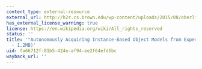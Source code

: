 ```yaml
---
content_type: external-resource
external_url: http://h2r.cs.brown.edu/wp-content/uploads/2015/08/oberlin15isrr.pdf
has_external_license_warning: true
license: https://en.wikipedia.org/wiki/All_rights_reserved
status: ''
title: '"Autonomously Acquiring Instance-Based Object Models from Experience." (PDF
  - 1.2MB)'
uid: fa66712f-81b5-424e-af94-ee2f64efd5bc
wayback_url: ''
---
```

